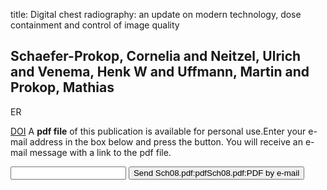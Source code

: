 title: Digital chest radiography: an update on modern technology, dose containment and control of image quality

## Schaefer-Prokop, Cornelia and Neitzel, Ulrich and Venema, Henk W and Uffmann, Martin and Prokop, Mathias
ER

<a href="https://doi.org/10.1007/s00330-008-0948-3">DOI</a>
A <b>pdf file</b> of this publication is available for personal use.Enter your e-mail address in the box below and press the button. You will receive an e-mail message with a link to the pdf file.
<form action="sender.php">  <input type="text" name="email">  <input type="submit" value="Send Sch08.pdf:pdfSch08.pdf:PDF by e-mail"></form>